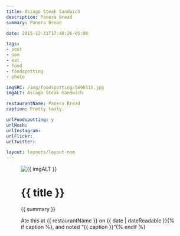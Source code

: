 ```yaml
---
title: Asiago Steak Sandwich
description: Panera Bread
summary: Panera Bread

date: 2015-12-31T17:40:26-05:00

tags:
- post
- nom
- eat
- food
- foodspotting
- photo

imgSRC: /img/foodspotting/5696515.jpg
imgALT: Asiago Steak Sandwich

restaurantName: Panera Bread
caption: Pretty tasty.

urlFoodspotting: y
urlNosh: 
urlInstagram: 
urlFlickr:
urlTwitter: 

layout: layouts/layout-nom
---
```

<figure class="nom">
	<img class="u-photo img-border" src="{{ imgSRC }}" alt="{{ imgALT }}">
	<figcaption>
		<h1 class="title p-name">{{ title }}</h1>
		<p class="summary">{{ summary }}</p>
		<p>Ate this at {{ restaurantName }} on <time class="dt-published" datetime="{{ date | dateIso }}">{{ date | dateReadable }}</time>{% if caption %}, and noted <q class="caption">{{ caption }}</q>{% endif %}
	</figcaption>
</figure>